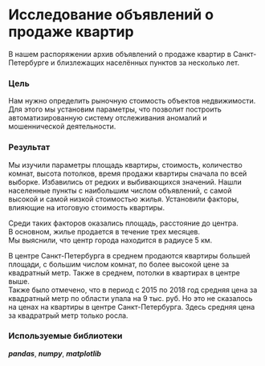 # Исследование объявлений о продаже квартир  
  
В нашем распоряжении архив объявлений о продаже квартир в Санкт-Петербурге и близлежащих населённых пунктов за несколько лет.
  
### Цель
  
Нам нужно определить рыночную стоимость объектов недвижимости. Для этого мы установим параметры, что позволит построить автоматизированную систему отслеживания аномалий и мошеннической деятельности.
  
### Результат  
  
Мы изучили параметры площадь квартиры, стоимость, количество комнат, высота потолков, время продажи квартиры сначала по всей выборке. Избавились от редких и выбивающихся значений. Нашли населенные пункты с наибольшим числом объявлений, с самой высокой и самой низкой стоимостью жилья. Установили факторы, влияющие на итоговую стоимость квартиры.

  
Среди таких факторов оказались площадь, расстояние до центра.  
В основном, жилье продается в течение трех месяцев.  
Мы выяснили, что центр города находится в радиусе 5 км.  
  
В центре Санкт-Петербурга в среднем продаются квартиры большей площади, с большим числом комнат, по более высокой цене за квадратный метр. Также в среднем, потолки в квартирах в центре выше.  
Также было отмечено, что в период с 2015 по 2018 год средняя цена за квадратный метр по области упала на 9 тыс. руб. Но это не сказалось на ценах на квартиры в центре Санкт-Петербурга. Здесь средняя цена за квадратрый метр только росла.  
  
### Используемые библиотеки  
***pandas***, ***numpy***, ***matplotlib***
